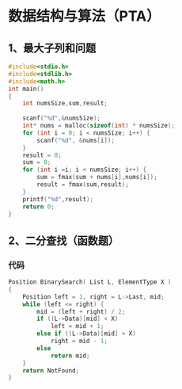 # 数据结构与算法（PTA）
## 1、最大子列和问题
```C
#include<stdio.h>
#include<stdlib.h>
#include<math.h>
int main()
{
    int numsSize,sum,result;
    
    scanf("%d",&numsSize);
    int* nums = malloc(sizeof(int) * numsSize);
    for (int i = 0; i < numsSize; i++) {
        scanf("%d", &nums[i]);
    }
    result = 0;
    sum = 0;
    for (int i =i; i < numsSize; i++) {
        sum = fmax(sum + nums[i],nums[i]);
        result = fmax(sum,result);
    }
    printf("%d",result);
    return 0;
}
```
## 2、二分查找（函数题）
### 代码
``` C
Position BinarySearch( List L, ElementType X )
{
    Position left = 1, right = L->Last, mid;
    while (left <= right) {
        mid = (left + right) / 2;
        if ((L->Data)[mid] < X)
            left = mid + 1;
        else if ((L->Data)[mid] > X)
            right = mid - 1;
        else
            return mid;
    }
    return NotFound;
}
```


<!--stackedit_data:
eyJoaXN0b3J5IjpbLTMwODA0ODUwMiwtMTc0OTA3Nzg5MywxNz
gxODUwNTE5LDcxODEwMTg3NSwtMTcxODc2NDk4Nyw2Nzg2OTAy
MTgsLTk4NjU4MzA0MCwtNDQwMzk2NTMyXX0=
-->